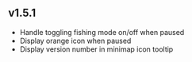 ## v1.5.1

* Handle toggling fishing mode on/off when paused
* Display orange icon when paused
* Display version number in minimap icon tooltip
